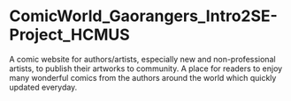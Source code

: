 # ComicWorld_Gaorangers_Intro2SE-Project_HCMUS
A comic website for authors/artists, especially new and non-professional artists, to publish their artworks to community. A place for readers to enjoy many wonderful comics from the authors around the world which quickly updated everyday.
